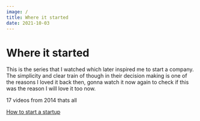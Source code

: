 ```yaml
---
image: /
title: Where it started
date: 2021-10-03
---
```


# Where it started

This is the series that I watched which later inspired me to start a company. The simplicity and clear train of though in their decision making is one of the reasons I loved it back then, gonna watch it now again to check if this was the reason I will love it too now.

17 videos from 2014 thats all

[How to start a startup](https://www.youtube.com/channel/UCxIJaCMEptJjxmmQgGFsnCg/videos)

